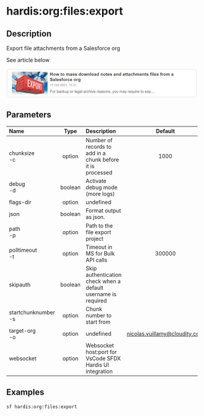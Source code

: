 <!-- This file has been generated with command 'sf hardis:doc:plugin:generate'. Please do not update it manually or it may be overwritten -->
# hardis:org:files:export

## Description

Export file attachments from a Salesforce org

See article below

[![How to mass download notes and attachments files from a Salesforce org](https://github.com/hardisgroupcom/sfdx-hardis/raw/main/docs/assets/images/article-mass-download.jpg)](https://nicolas.vuillamy.fr/how-to-mass-download-notes-and-attachments-files-from-a-salesforce-org-83a028824afd)


## Parameters

| Name                    |  Type   | Description                                                   |             Default             | Required | Options |
|:------------------------|:-------:|:--------------------------------------------------------------|:-------------------------------:|:--------:|:-------:|
| chunksize<br/>-c        | option  | Number of records to add in a chunk before it is processed    |              1000               |          |         |
| debug<br/>-d            | boolean | Activate debug mode (more logs)                               |                                 |          |         |
| flags-dir               | option  | undefined                                                     |                                 |          |         |
| json                    | boolean | Format output as json.                                        |                                 |          |         |
| path<br/>-p             | option  | Path to the file export project                               |                                 |          |         |
| polltimeout<br/>-t      | option  | Timeout in MS for Bulk API calls                              |             300000              |          |         |
| skipauth                | boolean | Skip authentication check when a default username is required |                                 |          |         |
| startchunknumber<br/>-s | option  | Chunk number to start from                                    |                                 |          |         |
| target-org<br/>-o       | option  | undefined                                                     | <nicolas.vuillamy@cloudity.com> |          |         |
| websocket               | option  | Websocket host:port for VsCode SFDX Hardis UI integration     |                                 |          |         |

## Examples

```shell
sf hardis:org:files:export
```


